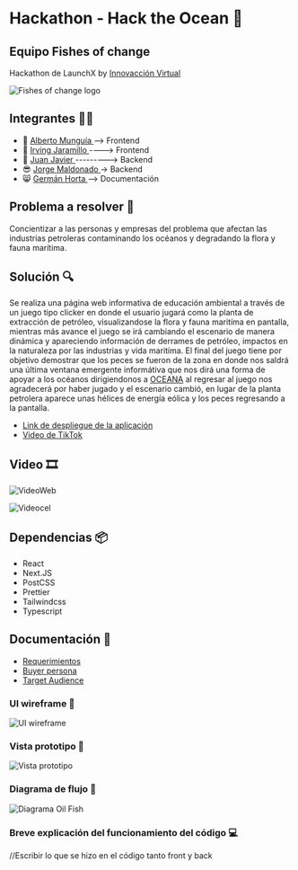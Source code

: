 # Hackathon - Hack the Ocean  🐳
## Equipo Fishes of change 
Hackathon de LaunchX  by <a href="https://www.instagram.com/innovaccionvirtual/?hl=es" target="_blank">Innovacción Virtual</a>

<img src="/assets/logo.png" alt="Fishes of change logo"/>

## Integrantes 👨‍💻

- 👻 <a href="https://github.com/Beto-cpu" target="_blank"> Alberto Munguía </a>-->  Frontend
- 🙂 <a href="https://github.com/Buwar88" target="_blank"> Irving Jaramillo </a> ----> Frontend
- 🦅 <a href="https://github.com/JavierPortada" target="_blank"> Juan Javier </a> ---------> Backend
- 😎 <a href="https://github.com/jorgeAngelus" target="_blank">Jorge Maldonado </a> -> Backend
- 😸 <a href="https://github.com/GermanHv" target="_blank">Germán Horta </a>     --> Documentación

## Problema a resolver 🧩
Concientizar a las personas y empresas del problema que afectan las industrias petroleras contaminando los océanos y degradando la
flora y fauna marítima.

## Solución 🔍

Se realiza una página web informativa de educación ambiental a través de un juego tipo clicker en donde el usuario jugará como la 
planta de extracción de petróleo, visualizandose la flora y fauna maritíma en pantalla, mientras más avance el juego se irá cambiando
el escenario de manera dinámica y apareciendo información de derrames de petróleo, impactos en la naturaleza por las industrias y vida 
maritíma. El final del juego tiene por objetivo demostrar que los peces se fueron de la zona en donde nos saldrá una última ventana
emergente informátiva que nos dirá una forma de apoyar a los océanos dirigiendonos a <a href="https://oceana.org/" target="_blank">OCEANA</a>
al regresar al juego nos agradecerá por haber jugado y el escenario cambió, en lugar de la planta petrolera aparece unas hélices de energía eólica
y los peces regresando a la pantalla.


- <a href="https://blue-river-00f073910.1.azurestaticapps.net" target="_blank">Link de despliegue de la aplicación</a>
- <a href="" target="_blank">Video de TikTok </a>
## Video 🎞
![VideoWeb](/assets/VideoWeb.gif)


![Videocel](/assets/Videocel.gif)

## Dependencias 📦
- React
- Next.JS
- PostCSS
- Prettier
- Tailwindcss
- Typescript

## Documentación 📄
- [Requerimientos](/docs/Requerimientos.pdf)
- [Buyer persona](/docs/Buyer-Persona-Carolina-Ramírez-Abogada.pdf)
- [Target Audience](/docs/Target-Audience-Template.pdf)

### UI wireframe 📲
<img src="/docs/UIwireframe.png" alt="UI wireframe"/>

### Vista prototipo 🧷
<img src="/docs/vistaprototipo.png" alt="Vista prototipo"/>

### Diagrama de flujo 📝
<img src="/docs/Flow-diagram-Oil-Fish.drawio.png" alt="Diagrama Oil Fish"/>

### Breve explicación del funcionamiento del código 💻

//Escribir lo que se hizo en el código tanto front y back
